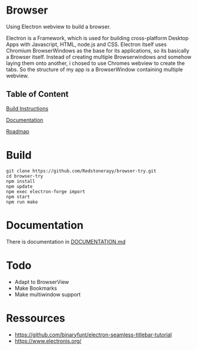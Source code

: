 # Browser

Using Electron webview to build a browser. 

Electron is a Framework, which is used for building cross-platform Desktop Apps 
with Javascript, HTML, node.js and CSS. 
Electron itself uses Chromium BrowserWindows as the base for its applications, so
its basically a Browser itself. 
Instead of creating multiple Browserwindows and
somehow laying them onto another, i chosed to use Chromes webview to create 
the tabs. So the structure of my app is a BrowserWindow containing multiple webview.


## Table of Content

[Build Instructions](#Build)

[Documentation](#Documentation)

[Roadmap](#Todo)

# Build

```
git clone https://github.com/Redstonerayy/browser-try.git
cd browser-try
npm install
npm update
npm exec electron-forge import
npm start
npm run make
```

# Documentation

There is documentation in [DOCUMENTATION.md](DOCUMENTATION.md)


# Todo
- Adapt to BrowserView
- Make Bookmarks
- Make multiwindow support

# Ressources

* https://github.com/binaryfunt/electron-seamless-titlebar-tutorial
* https://www.electronjs.org/